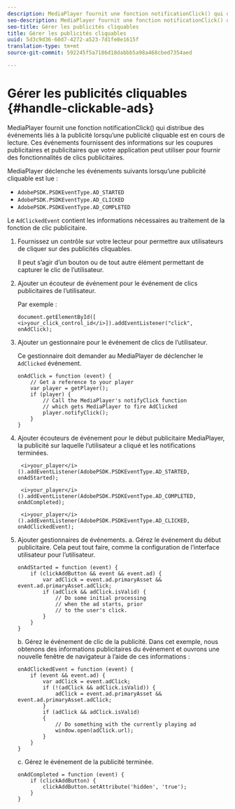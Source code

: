 ```yaml
---
description: MediaPlayer fournit une fonction notificationClick() qui distribue des événements liés à la publicité lorsqu’une publicité cliquable est en cours de lecture. Ces événements fournissent des informations sur les coupures publicitaires et publicitaires que votre application peut utiliser pour fournir des fonctionnalités de clics publicitaires.
seo-description: MediaPlayer fournit une fonction notificationClick() qui distribue des événements liés à la publicité lorsqu’une publicité cliquable est en cours de lecture. Ces événements fournissent des informations sur les coupures publicitaires et publicitaires que votre application peut utiliser pour fournir des fonctionnalités de clics publicitaires.
seo-title: Gérer les publicités cliquables
title: Gérer les publicités cliquables
uuid: 5d3c9d36-60d7-4272-a523-7d1fe0e1615f
translation-type: tm+mt
source-git-commit: 592245f5a7186d18dabbb5a98a468cbed7354aed

---
```



# Gérer les publicités cliquables {#handle-clickable-ads}

MediaPlayer fournit une fonction notificationClick() qui distribue des événements liés à la publicité lorsqu’une publicité cliquable est en cours de lecture. Ces événements fournissent des informations sur les coupures publicitaires et publicitaires que votre application peut utiliser pour fournir des fonctionnalités de clics publicitaires.

MediaPlayer déclenche les événements suivants lorsqu’une publicité cliquable est lue :

* `AdobePSDK.PSDKEventType.AD_STARTED`
* `AdobePSDK.PSDKEventType.AD_CLICKED`
* `AdobePSDK.PSDKEventType.AD_COMPLETED`

Le `AdClickedEvent` contient les informations nécessaires au traitement de la fonction de clic publicitaire.

1. Fournissez un contrôle sur votre lecteur pour permettre aux utilisateurs de cliquer sur des publicités cliquables.

   Il peut s’agir d’un bouton ou de tout autre élément permettant de capturer le clic de l’utilisateur.
1. Ajouter un écouteur de événement pour le événement de clics publicitaires de l’utilisateur.

   Par exemple :

   ```
   document.getElementById([ 
   <i>your_click_control_id</i>]).addEventListener("click", onAdClick);
   ```

1. Ajouter un gestionnaire pour le événement de clics de l’utilisateur.

   Ce gestionnaire doit demander au MediaPlayer de déclencher le `AdClicked` événement.

   ```
   onAdClick = function (event) { 
       // Get a reference to your player 
       var player = getPlayer(); 
       if (player) { 
           // Call the MediaPlayer's notifyClick function 
           // which gets MediaPlayer to fire AdClicked 
           player.notifyClick(); 
       } 
   } 
   ```

1. Ajouter écouteurs de événement pour le début publicitaire MediaPlayer, la publicité sur laquelle l’utilisateur a cliqué et les notifications terminées.

   ```
    <i>your_player</i>().addEventListener(AdobePSDK.PSDKEventType.AD_STARTED, onAdStarted); 
   
    <i>your_player</i>().addEventListener(AdobePSDK.PSDKEventType.AD_COMPLETED, onAdCompleted);
   
    <i>your_player</i>().addEventListener(AdobePSDK.PSDKEventType.AD_CLICKED, onAdClickedEvent);
   ```

1. Ajouter gestionnaires de événements.
a. Gérez le événement du début publicitaire.
Cela peut tout faire, comme la configuration de l’interface utilisateur pour l’utilisateur.

   ```
   onAdStarted = function (event) { 
       if (clickAddButton && event && event.ad) { 
           var adClick = event.ad.primaryAsset && event.ad.primaryAsset.adClick; 
           if (adClick && adClick.isValid) { 
               // Do some initial processing  
               // when the ad starts, prior 
               // to the user's click. 
           } 
       } 
   }
   ```

   b. Gérez le événement de clic de la publicité.
Dans cet exemple, nous obtenons des informations publicitaires du événement et ouvrons une nouvelle fenêtre de navigateur à l’aide de ces informations :

   ```
   onAdClickedEvent = function (event) { 
       if (event && event.ad) { 
           var adClick = event.adClick; 
           if (!(adClick && adClick.isValid)) { 
               adClick = event.ad.primaryAsset && event.ad.primaryAsset.adClick; 
           } 
           if (adClick && adClick.isValid) 
           { 
               // Do something with the currently playing ad 
               window.open(adClick.url); 
           } 
       } 
   }
   ```

   c. Gérez le événement de la publicité terminée.

   ```
   onAdCompleted = function (event) { 
       if (clickAddButton) { 
           clickAddButton.setAttribute('hidden', 'true'); 
       } 
   }
   ```
